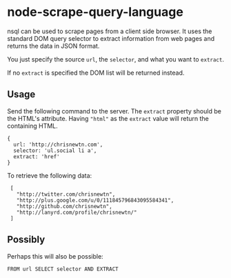 node-scrape-query-language
==========================

nsql can be used to scrape pages from a client side browser. It uses the standard 
DOM query selector to extract information from web pages and returns the data in JSON 
format.

You just specify the source `url`, the `selector`, and what you want to `extract`.

If no `extract` is specified the DOM list will be returned instead.

Usage
-----

Send the following command to the server. The `extract` property should be the HTML's 
attribute. Having `"html"` as the `extract` value will return the containing HTML.

```
{
  url: 'http://chrisnewtn.com',
  selector: 'ul.social li a',
  extract: 'href'
}
```

To retrieve the following data:

```
 [
   "http://twitter.com/chrisnewtn",
   "http://plus.google.com/u/0/111845796843095584341",
   "http://github.com/chrisnewtn",
   "http://lanyrd.com/profile/chrisnewtn/"
 ]
```

Possibly
--------

Perhaps this will also be possible:  

`FROM url SELECT selector AND EXTRACT`
